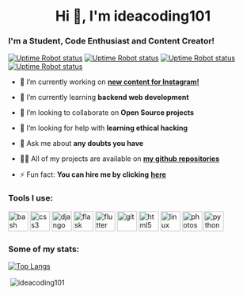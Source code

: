 
<h1 align="center">Hi 👋, I'm ideacoding101</h1>
<h3 align="left">I'm a Student, Code Enthusiast and Content Creator!</h3>

[![Uptime Robot status](https://img.shields.io/uptimerobot/status/m778918918-3e92c097147760ee39d02d36?color=%231DBF73&label=WANNA%20LEARN%20PYTHON%3F&logo=Fiverr&style=for-the-badge)](https://www.fiverr.com/ideacoding)
[![Uptime Robot status](https://img.shields.io/uptimerobot/status/m778918918-3e92c097147760ee39d02d36?color=%23E4405F&label=DAILY%20PYTHON%20CONTENT&logo=Instagram&style=for-the-badge)](https://www.instagram.com/ideacoding101/)
[![Uptime Robot status](https://img.shields.io/uptimerobot/status/m778918918-3e92c097147760ee39d02d36?color=%23FF0000&label=my%20youtube&logo=yOUTUBE&logoColor=%23FF0000&style=for-the-badge)](https://www.youtube.com/channel/UCwF2neCernMKopJHCWAt2aQ)
[![Uptime Robot status](https://img.shields.io/uptimerobot/status/m778918918-3e92c097147760ee39d02d36?color=%23D14836&label=contact%20me&logo=gmail&logoColor=%23D14836&style=for-the-badge)](mailto:ideacoding.contact@gmail.com)

- 🔭 I’m currently working on [**new content for Instagram!**](https://www.instagram.com/ideacoding101/)

- 🌱 I’m currently learning **backend web development**

- 👯 I’m looking to collaborate on **Open Source projects**

- 🤝 I’m looking for help with **learning ethical hacking**

- 💬 Ask me about **any doubts you have**

- 👨‍💻 All of my projects are available on [**my github repositories**](https://github.com/ideacoding101?tab=repositories)

- ⚡ Fun fact: **You can hire me by clicking** [**here**](https://www.fiverr.com/ideacoding)



<h3 align="left">Tools I use: </h3>



<p align="left"><img src="https://www.vectorlogo.zone/logos/gnu_bash/gnu_bash-icon.svg" alt="bash" width="40" height="40"/> <img src="https://devicons.github.io/devicon/devicon.git/icons/css3/css3-original-wordmark.svg" alt="css3" width="40" height="40"/> <img src="https://devicons.github.io/devicon/devicon.git/icons/django/django-original.svg" alt="django" width="40" height="40"/> <img src="https://www.vectorlogo.zone/logos/pocoo_flask/pocoo_flask-icon.svg" alt="flask" width="40" height="40"/> <img src="https://www.vectorlogo.zone/logos/flutterio/flutterio-icon.svg" alt="flutter" width="40" height="40"/> <img src="https://www.vectorlogo.zone/logos/git-scm/git-scm-icon.svg" alt="git" width="40" height="40"/> <img src="https://devicons.github.io/devicon/devicon.git/icons/html5/html5-original-wordmark.svg" alt="html5" width="40" height="40"/> <img src="https://devicons.github.io/devicon/devicon.git/icons/linux/linux-original.svg" alt="linux" width="40" height="40"/> <img src="https://devicons.github.io/devicon/devicon.git/icons/photoshop/photoshop-plain.svg" alt="photoshop" width="40" height="40"/> <img src="https://devicons.github.io/devicon/devicon.git/icons/python/python-original.svg" alt="python" width="40" height="40"/></p>

<h3 align="left">Some of my stats: </h3>

[![Top Langs](https://github-readme-stats.vercel.app/api/top-langs/?username=ideacoding101)](https://github.com/anuraghazra/github-readme-stats)

<p>&nbsp;<img align="center" src="https://github-readme-stats.vercel.app/api?username=ideacoding101&show_icons=true" alt="ideacoding101" /></p>
